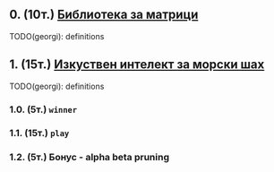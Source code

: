 ## 0. (10т.) [Библиотека за матрици]
TODO(georgi): definitions

## 1. (15т.) [Изкуствен интелект за морски шах]
TODO(georgi): definitions

### 1.0. (5т.) `winner`
### 1.1. (15т.) `play`
### 1.2. (5т.) Бонус - alpha beta pruning

[Библиотека за матрици]: MATRIX-TASKS.md
[Изкуствен интелект за морски шах]: XNO-TASKS.md
